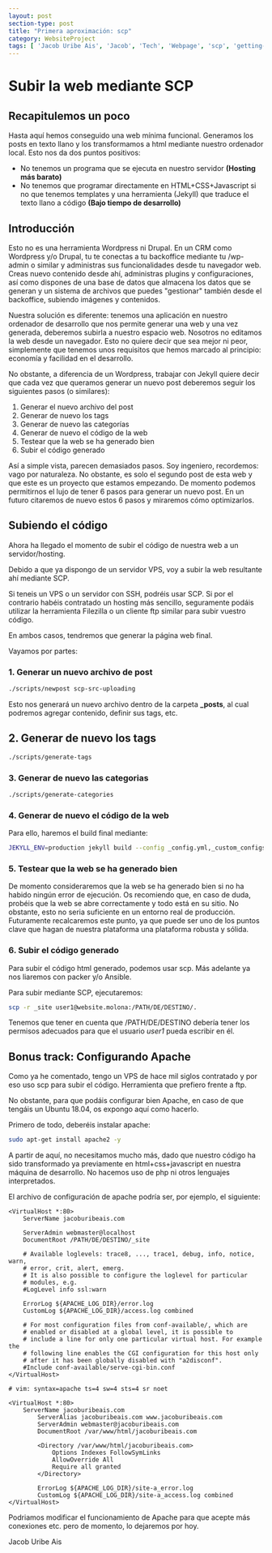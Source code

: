 ```yaml
---
layout: post
section-type: post
title: "Primera aproximación: scp"
category: WebsiteProject
tags: [ 'Jacob Uribe Ais', 'Jacob', 'Tech', 'Webpage', 'scp', 'getting-started', 'Apache' ]
---
```


# Subir la web mediante SCP

## Recapitulemos un poco

Hasta aquí hemos conseguido una web mínima funcional. Generamos los posts en texto llano y los transformamos a html mediante nuestro ordenador local. Esto nos da dos puntos positivos:

* No tenemos un programa que se ejecuta en nuestro servidor **(Hosting más barato)**
* No tenemos que programar directamente en HTML+CSS+Javascript si no que tenemos templates y una herramienta (Jekyll) que traduce el texto llano a código **(Bajo tiempo de desarrollo)**


## Introducción

Esto no es una herramienta Wordpress ni Drupal.
En un CRM como Wordpress y/o Drupal, tu te conectas a tu backoffice mediante tu /wp-admin o similar y administras sus funcionalidades desde tu navegador web. Creas nuevo contenido desde ahí, administras plugins y configuraciones, así como dispones de una base de datos que almacena los datos que se generan y un sistema de archivos que puedes "gestionar" también desde el backoffice, subiendo imágenes y contenidos.


Nuestra solución es diferente: tenemos una aplicación en nuestro ordenador de desarrollo que nos permite generar una web y una vez generada, deberemos subirla a nuestro espacio web. Nosotros no editamos la web desde un navegador. Esto no quiere decir que sea mejor ni peor, simplemente que tenemos unos requisitos que hemos marcado al principio: economía y facilidad en el desarrollo.

No obstante, a diferencia de un Wordpress, trabajar con Jekyll quiere decir que cada vez que queramos generar un nuevo post deberemos seguir los siguientes pasos (o similares):

1. Generar el nuevo archivo del post
2. Generar de nuevo los tags
3. Generar de nuevo las categorías
4. Generar de nuevo el código de la web
5. Testear que la web se ha generado bien
6. Subir el código generado

Así a simple vista, parecen demasiados pasos. Soy ingeniero, recordemos: vago por naturaleza.
No obstante, es solo el segundo post de esta web y que este es un proyecto que estamos empezando. De momento podemos permitirnos el lujo de tener 6 pasos para generar un nuevo post.
En un futuro citaremos de nuevo estos 6 pasos y miraremos cómo optimizarlos.



## Subiendo el código
Ahora ha llegado el momento de subir el código de nuestra web a un servidor/hosting.

Debido a que ya dispongo de un servidor VPS, voy a subir la web resultante ahí mediante SCP.

Si teneis un VPS o un servidor con SSH, podréis usar SCP. Si por el contrario habéis contratado un hosting más sencillo, seguramente podáis utilizar la herramienta Filezilla o un cliente ftp similar para subir vuestro código.


En ambos casos, tendremos que generar la página web final.

Vayamos por partes:

### 1. Generar un nuevo archivo de post

```bash
./scripts/newpost scp-src-uploading

```

Esto nos generará un nuevo archivo dentro de la carpeta **_posts**, al cual podremos agregar contenido, definir sus tags, etc.


## 2. Generar de nuevo los tags
```bash
./scripts/generate-tags

```

### 3. Generar de nuevo las categorias
```bash
./scripts/generate-categories

```
### 4. Generar de nuevo el código de la web
Para ello, haremos el build final mediante:

```bash
JEKYLL_ENV=production jekyll build --config _config.yml,_custom_configs/production_config.yml
```
### 5. Testear que la web se ha generado bien
De momento consideraremos que la web se ha generado bien si no ha habido ningún error de ejecución.
Os recomiendo que, en caso de duda, probéis que la web se abre correctamente y todo está en su sitio.
No obstante, esto no seria suficiente en un entorno real de producción. Futuramente recalcaremos este punto, ya que puede ser uno de los puntos clave que hagan de nuestra plataforma una plataforma robusta y sólida.

### 6. Subir el código generado
Para subir el código html generado, podemos usar scp. Más adelante ya nos liaremos con packer y/o Ansible.

Para subir mediante SCP, ejecutaremos:

```bash
scp -r _site user1@website.molona:/PATH/DE/DESTINO/.
```

Tenemos que tener en cuenta que /PATH/DE/DESTINO debería tener los permisos adecuados para que el usuario *user1* pueda escribir en él.



## Bonus track: Configurando Apache


Como ya he comentado, tengo un VPS de hace mil siglos contratado y por eso uso scp para subir el código. Herramienta que prefiero frente a ftp.


No obstante, para que podáis configurar bien Apache, en caso de que tengáis un Ubuntu 18.04, os expongo aquí como hacerlo.


Primero de todo, deberéis instalar apache:


```bash
sudo apt-get install apache2 -y
```

A partir de aquí, no necesitamos mucho más, dado que nuestro código ha sido transformado ya previamente en html+css+javascript en nuestra máquina de desarrollo. No hacemos uso de php ni otros lenguajes interpretados.


El archivo de configuración de apache podría ser, por ejemplo, el siguiente:


```text
<VirtualHost *:80>
	ServerName jacoburibeais.com

	ServerAdmin webmaster@localhost
	DocumentRoot /PATH/DE/DESTINO/_site

	# Available loglevels: trace8, ..., trace1, debug, info, notice, warn,
	# error, crit, alert, emerg.
	# It is also possible to configure the loglevel for particular
	# modules, e.g.
	#LogLevel info ssl:warn

	ErrorLog ${APACHE_LOG_DIR}/error.log
	CustomLog ${APACHE_LOG_DIR}/access.log combined

	# For most configuration files from conf-available/, which are
	# enabled or disabled at a global level, it is possible to
	# include a line for only one particular virtual host. For example the
	# following line enables the CGI configuration for this host only
	# after it has been globally disabled with "a2disconf".
	#Include conf-available/serve-cgi-bin.conf
</VirtualHost>

# vim: syntax=apache ts=4 sw=4 sts=4 sr noet

<VirtualHost *:80>
    ServerName jacoburibeais.com
        ServerAlias jacoburibeais.com www.jacoburibeais.com
        ServerAdmin webmaster@jacoburibeais.com
        DocumentRoot /var/www/html/jacoburibeais.com

        <Directory /var/www/html/jacoburibeais.com>
            Options Indexes FollowSymLinks
            AllowOverride All
            Require all granted
        </Directory>

        ErrorLog ${APACHE_LOG_DIR}/site-a_error.log
        CustomLog ${APACHE_LOG_DIR}/site-a_access.log combined
</VirtualHost>
```
Podriamos modificar el funcionamiento de Apache para que acepte más conexiones etc. pero de momento, lo dejaremos por hoy.


Jacob Uribe Ais
